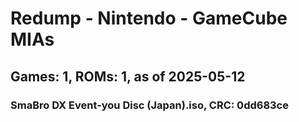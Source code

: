 # Redump - Nintendo - GameCube MIAs
## Games: 1, ROMs: 1, as of 2025-05-12

### SmaBro DX Event-you Disc (Japan).iso, CRC: 0dd683ce
